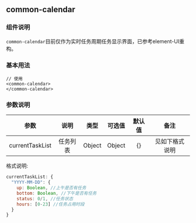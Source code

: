 ## common-calendar
### 组件说明
`common-calendar`目前仅作为实时任务周期任务显示界面，已参考element-UI重构。

### 基本用法
```
// 使用
<common-calendar>
</common-calendar>
```

### 参数说明
| 参数 | 说明 | 类型 | 可选值 | 默认值 | 备注 |
| :-----------: | :-----------: | :------: | :---------: | :--------: | :---------------------: |
| currentTaskList | 任务列表 | Object | Object | {} | 见如下格式说明 |

格式说明:
```js
currentTaskList: {
  "YYYY-MM-DD": {
    up: Boolean, //上午是否有任务
    bottom: Boolean, //下午是否有任务
    status: 0/1, //任务状态
    hours: [0-23] //任务占用时段
  }
}
```